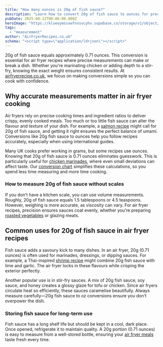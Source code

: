 ```yaml
---
title: "How many ounces is 20g of fish sauce?"
description: "Learn how to convert 20g of fish sauce to ounces for precise air fryer recipes. Get accurate measurements in seconds!"
pubDate: 2025-08-12T00:00:00.000Z
heroImage: "https://klueoymssxwfnxsvcyhv.supabase.co/storage/v1/object/public/md/how-many-ounces-is-20g-fish-sauce-362ae276.webp"
tags:
  - "measurement"
author: "AirFryerRecipes.co.uk"
schema: "<script type=\"application/ld+json\"></script>"
---
```


<p>20g of fish sauce equals approximately 0.71 ounces. This conversion is essential for air fryer recipes where precise measurements can make or break a dish. Whether you're marinating chicken or adding depth to a stir-fry, knowing the exact weight ensures consistent results. At <a href=https://www.airfryerrecipe.co.uk>airfryerrecipe.co.uk</a>, we focus on making conversions simple so you can cook with confidence.</p>

<h2>Why accurate measurements matter in air fryer cooking</h2>  
<p>Air fryers rely on precise cooking times and ingredient ratios to deliver crispy, evenly cooked meals. Too much or too little fish sauce can alter the flavour and texture of your dish. For example, a <a href=https://www.airfryerrecipe.co.uk/recipes>salmon recipe</a> might call for 20g of fish sauce, and getting it right ensures the perfect balance of umami. Conversions like 20g fish sauce to ounces help you follow recipes accurately, especially when using international guides.</p>  

<p>Many UK cooks prefer working in grams, but some recipes use ounces. Knowing that 20g of fish sauce is 0.71 ounces eliminates guesswork. This is particularly useful for <a href=https://www.airfryerrecipe.co.uk/recipe-category/chicken>chicken marinades</a>, where even small deviations can affect taste. Our <a href=https://www.airfryerrecipe.co.uk/air-fryer-conversion-chart>conversion chart</a> simplifies these calculations, so you spend less time measuring and more time cooking.</p>  

<h3>How to measure 20g of fish sauce without scales</h3>  
<p>If you don’t have a kitchen scale, you can use volume measurements. Roughly, 20g of fish sauce equals 1.5 tablespoons or 4.5 teaspoons. However, weighing is more accurate, as viscosity can vary. For air fryer recipes, precision ensures sauces coat evenly, whether you're preparing <a href=https://www.airfryerrecipe.co.uk/recipe-category/vegetables>roasted vegetables</a> or glazing meats.</p>  

<h2>Common uses for 20g of fish sauce in air fryer recipes</h2>  
<p>Fish sauce adds a savoury kick to many dishes. In an air fryer, 20g (0.71 ounces) is often used for marinades, dressings, or dipping sauces. For example, a Thai-inspired <a href=https://www.airfryerrecipe.co.uk/recipe-category/shrimp>shrimp recipe</a> might combine 20g fish sauce with lime and garlic. The air fryer locks in these flavours while crisping the exterior perfectly.</p>  

<p>Another popular use is in stir-fry sauces. A mix of 20g fish sauce, soy sauce, and honey creates a glossy glaze for tofu or chicken. Since air fryers circulate heat so efficiently, these sauces caramelise beautifully. Always measure carefully—20g fish sauce to oz conversions ensure you don’t overpower the dish.</p>  

<h3>Storing fish sauce for long-term use</h3>  
<p>Fish sauce has a long shelf life but should be kept in a cool, dark place. Once opened, refrigerate it to maintain quality. A 20g portion (0.71 ounces) is easy to measure from a well-stored bottle, ensuring your <a href=https://www.airfryerrecipe.co.uk/air-fryer-cleaner>air fryer meals</a> taste fresh every time.</p>